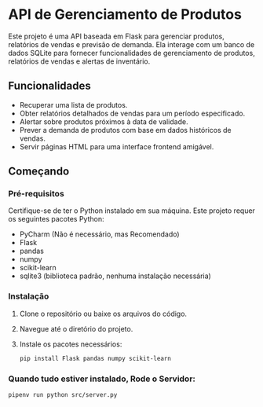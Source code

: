 # API de Gerenciamento de Produtos

Este projeto é uma API baseada em Flask para gerenciar produtos, relatórios de vendas e previsão de demanda. Ela interage com um banco de dados SQLite para fornecer funcionalidades de gerenciamento de produtos, relatórios de vendas e alertas de inventário.

## Funcionalidades

- Recuperar uma lista de produtos.
- Obter relatórios detalhados de vendas para um período especificado.
- Alertar sobre produtos próximos à data de validade.
- Prever a demanda de produtos com base em dados históricos de vendas.
- Servir páginas HTML para uma interface frontend amigável.

## Começando

### Pré-requisitos

Certifique-se de ter o Python instalado em sua máquina. Este projeto requer os seguintes pacotes Python:
- PyCharm (Não é necessário, mas Recomendado)
- Flask
- pandas
- numpy
- scikit-learn
- sqlite3 (biblioteca padrão, nenhuma instalação necessária)

### Instalação

1. Clone o repositório ou baixe os arquivos do código.
2. Navegue até o diretório do projeto.
3. Instale os pacotes necessários:

   ```bash
   pip install Flask pandas numpy scikit-learn
   ```
### Quando tudo estiver instalado, Rode o Servidor:
   ```bash
   pipenv run python src/server.py
   ```